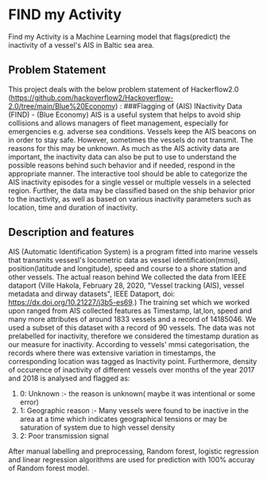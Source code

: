 # FIND my Activity

Find my Activity is a Machine Learning model that flags(predict) the inactivity of a vessel's AIS in Baltic sea area. 
## Problem Statement
This project deals with the below problem statement of Hackerflow2.0 (https://github.com/hackoverflow2/Hackoverflow-2.0/tree/main/Blue%20Economy) :
###Flagging of (AIS) INactivity Data (FIND) - (Blue Economy)
AIS is a useful system that helps to avoid ship collisions and allows managers of fleet management, especially for emergencies e.g. adverse sea conditions. Vessels keep the AIS beacons on in order to stay safe. However, sometimes the vessels do not transmit. The reasons for this may be unknown. As much as the AIS activity data are important, the inactivity data can also be put to use to understand the possible reasons behind such behavior and if needed, respond in the appropriate manner. The interactive tool should be able to categorize the AIS inactivity episodes for a single vessel or multiple vessels in a selected region. Further, the data may be classified based on the ship behavior prior to the inactivity, as well as based on various inactivity parameters such as location, time and duration of inactivity.
## Description and features
AIS (Automatic Identification System) is a program fitted into marine vessels that transmits vessesl's locometric data as vessel identification(mmsi), position(latitude and longitude), speed and course to a shore station and other vessels. The actual reason behind 
We collected the data from  IEEE dataport (Ville Hakola, February 28, 2020, "Vessel tracking (AIS), vessel metadata and dirway datasets", IEEE Dataport, doi: https://dx.doi.org/10.21227/j3b5-es69.) The training set which we worked upon ranged from AIS collected features as Timestamp, lat,lon, speed and many more attributes of around 1833 vessels and a record of 14185046. We used a subset of this dataset with a record of 90 vessels.
The data was not prelabelled for inactivity, therefore we considered the timestamp duration as our measure for inactivity. According to vessels' mmsi categorisation, the records where there was extensive variation in timestamps, the corresponding location was tagged as Inactivity point. 
Furthermore, density of occurence of inactivity of different vessels over months of the year 2017 and 2018 is analysed and flagged as:
1) 0: Unknown :- the reason is unknown( maybe it was intentional or some error) 
2) 1: Geographic reason :- Many vessels were found to be inactive in the area at a time which indicates geographical tensions or may be saturation of system due to high vessel density
3) 2: Poor transmission signal

After manual labelling and preprocessing, Random forest, logistic regression and linear regression algorithms are used for prediction with 100% accuray of Random forest model.
